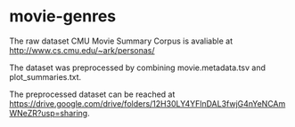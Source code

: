 # movie-genres

The raw dataset CMU Movie Summary Corpus is avaliable at http://www.cs.cmu.edu/~ark/personas/

The dataset was preprocessed by combining movie.metadata.tsv and plot_summaries.txt.

The preprocessed dataset can be reached at https://drive.google.com/drive/folders/12H30LY4YFlnDAL3fwjG4nYeNCAmWNeZR?usp=sharing.
